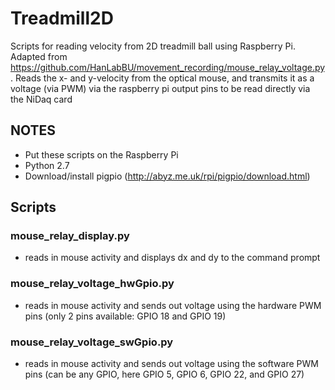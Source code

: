 # Treadmill2D
Scripts for reading velocity from 2D treadmill ball using Raspberry Pi. Adapted from https://github.com/HanLabBU/movement_recording/mouse_relay_voltage.py. Reads the x- and y-velocity from the optical mouse, and transmits it as a voltage (via PWM) via the raspberry pi output pins to be read directly via the NiDaq card

## NOTES
- Put these scripts on the Raspberry Pi
- Python 2.7
- Download/install pigpio (http://abyz.me.uk/rpi/pigpio/download.html)

## Scripts
### mouse_relay_display.py
- reads in mouse activity and displays dx and dy to the command prompt

### mouse_relay_voltage_hwGpio.py
- reads in mouse activity and sends out voltage using the hardware PWM pins (only 2 pins available: GPIO 18 and GPIO 19)

### mouse_relay_voltage_swGpio.py
- reads in mouse activity and sends out voltage using the software PWM pins (can be any GPIO, here GPIO 5, GPIO 6, GPIO 22, and GPIO 27)
  



